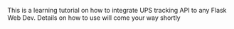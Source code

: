 This is a learning tutorial on how to integrate UPS tracking API to any Flask Web Dev.
Details on how to use will come your way shortly
